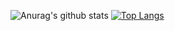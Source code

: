 ![Anurag's github stats](https://github-readme-stats.vercel.app/api?username=2-one-week&show_icons=true)
[![Top Langs](https://github-readme-stats.vercel.app/api/top-langs/?username=2-one-week)](https://github.com/2-one-week/github-readme-stats)
